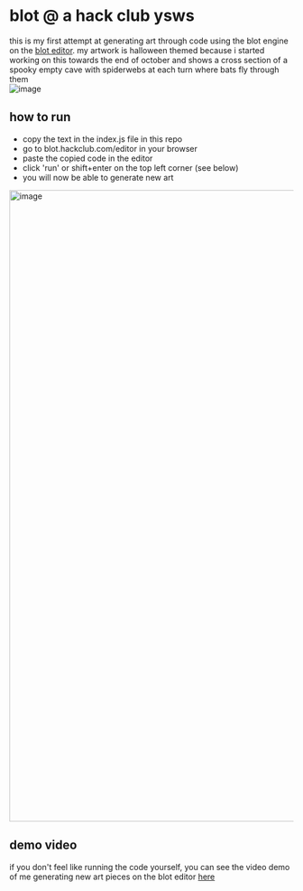 # blot @ a hack club ysws
this is my first attempt at generating art through code using the blot engine on the [blot editor](https://blot.hackclub.com/editor). my artwork is halloween themed because i started working on this towards the end of october and shows a cross section of a spooky empty cave with spiderwebs at each turn where bats fly through them
<br>
![image](https://github.com/user-attachments/assets/fd7b8133-b692-45f8-85ff-6adf1820eb59)

## how to run
- copy the text in the index.js file in this repo
- go to blot.hackclub.com/editor in your browser
- paste the copied code in the editor
- click 'run' or shift+enter on the top left corner (see below)
- you will now be able to generate new art 
<img width="1118" alt="image" src="https://github.com/user-attachments/assets/32c45433-b396-4d49-8a01-6eee23626800">


## demo video
if you don't feel like running the code yourself, you can see the video demo of me generating new art pieces on the blot editor [here](demo/blot.mp4)
